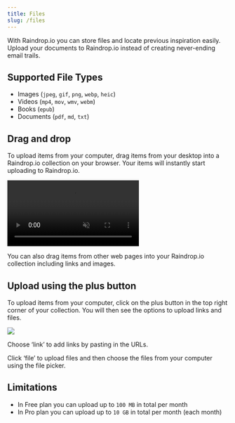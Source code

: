 ```yaml
---
title: Files
slug: /files
---
```


With Raindrop.io you can store files and locate previous inspiration easily. Upload your documents to Raindrop.io instead of creating never-ending email trails.

## Supported File Types
- Images (`jpeg`, `gif`, `png`, `webp`, `heic`)
- Videos (`mp4`, `mov`, `wmv`, `webm`)
- Books (`epub`)
- Documents (`pdf`, `md`, `txt`)

## Drag and drop
To upload items from your computer, drag items from your desktop into a Raindrop.io collection on your browser.
Your items will instantly start uploading to Raindrop.io.

<p><video src={require('./dnd.mp4').default} autoPlay loop controls muted style={{width: '100%'}} /></p>

You can also drag items from other web pages into your Raindrop.io collection including links and images.

## Upload using the plus button
To upload items from your computer, click on the plus button in the top right corner of your collection. 
You will then see the options to upload links and files.

![](add.png)

Choose ‘link’ to add links by pasting in the URLs.

Click ‘file’ to upload files and then choose the files from your computer using the file picker.

## Limitations
- In Free plan you can upload up to ``100 MB`` in total per month
- In Pro plan you can upload up to ``10 GB`` in total per month (each month)